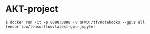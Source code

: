 # AKT-project

```
$ docker run -it -p 8888:8888 -v $PWD:/tf/notebooks --gpus all tensorflow/tensorflow:latest-gpu-jupyter
```
